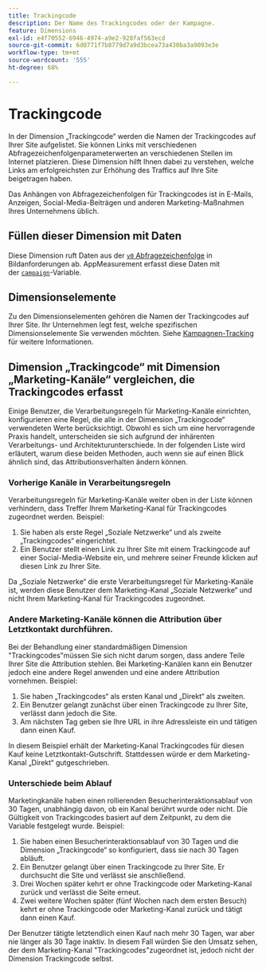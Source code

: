 ```yaml
---
title: Trackingcode
description: Der Name des Trackingcodes oder der Kampagne.
feature: Dimensions
exl-id: e4f70552-6946-4974-a9e2-928faf563ecd
source-git-commit: 6d0771f7b8779d7a9d3bcea73a430ba3a9093e3e
workflow-type: tm+mt
source-wordcount: '555'
ht-degree: 68%

---
```


# Trackingcode

In der Dimension „Trackingcode“ werden die Namen der Trackingcodes auf Ihrer Site aufgelistet. Sie können Links mit verschiedenen Abfragezeichenfolgenparameterwerten an verschiedenen Stellen im Internet platzieren. Diese Dimension hilft Ihnen dabei zu verstehen, welche Links am erfolgreichsten zur Erhöhung des Traffics auf Ihre Site beigetragen haben.

Das Anhängen von Abfragezeichenfolgen für Trackingcodes ist in E-Mails, Anzeigen, Social-Media-Beiträgen und anderen Marketing-Maßnahmen Ihres Unternehmens üblich.

## Füllen dieser Dimension mit Daten

Diese Dimension ruft Daten aus der [`v0` Abfragezeichenfolge](/help/implement/validate/query-parameters.md) in Bildanforderungen ab. AppMeasurement erfasst diese Daten mit der [`campaign`](/help/implement/vars/page-vars/campaign.md)-Variable.

## Dimensionselemente

Zu den Dimensionselementen gehören die Namen der Trackingcodes auf Ihrer Site. Ihr Unternehmen legt fest, welche spezifischen Dimensionselemente Sie verwenden möchten. Siehe [Kampagnen-Tracking](/help/implement/use-cases/campaign-tracking.md) für weitere Informationen.

## Dimension „Trackingcode“ mit Dimension „Marketing-Kanäle“ vergleichen, die Trackingcodes erfasst

Einige Benutzer, die Verarbeitungsregeln für Marketing-Kanäle einrichten, konfigurieren eine Regel, die alle in der Dimension „Trackingcode“ verwendeten Werte berücksichtigt. Obwohl es sich um eine hervorragende Praxis handelt, unterscheiden sie sich aufgrund der inhärenten Verarbeitungs- und Architekturunterschiede. In der folgenden Liste wird erläutert, warum diese beiden Methoden, auch wenn sie auf einen Blick ähnlich sind, das Attributionsverhalten ändern können.

### Vorherige Kanäle in Verarbeitungsregeln

Verarbeitungsregeln für Marketing-Kanäle weiter oben in der Liste können verhindern, dass Treffer Ihrem Marketing-Kanal für Trackingcodes zugeordnet werden. Beispiel:

1. Sie haben als erste Regel „Soziale Netzwerke“ und als zweite „Trackingcodes“ eingerichtet.
2. Ein Benutzer stellt einen Link zu Ihrer Site mit einem Trackingcode auf einer Social-Media-Website ein, und mehrere seiner Freunde klicken auf diesen Link zu Ihrer Site.

Da „Soziale Netzwerke“ die erste Verarbeitungsregel für Marketing-Kanäle ist, werden diese Benutzer dem Marketing-Kanal „Soziale Netzwerke“ und nicht Ihrem Marketing-Kanal für Trackingcodes zugeordnet.

### Andere Marketing-Kanäle können die Attribution über Letztkontakt durchführen.

Bei der Behandlung einer standardmäßigen Dimension &quot;Trackingcodes&quot;müssen Sie sich nicht darum sorgen, dass andere Teile Ihrer Site die Attribution stehlen. Bei Marketing-Kanälen kann ein Benutzer jedoch eine andere Regel anwenden und eine andere Attribution vornehmen. Beispiel:
1. Sie haben „Trackingcodes“ als ersten Kanal und „Direkt“ als zweiten.
2. Ein Benutzer gelangt zunächst über einen Trackingcode zu Ihrer Site, verlässt dann jedoch die Site.
3. Am nächsten Tag geben sie Ihre URL in ihre Adressleiste ein und tätigen dann einen Kauf.

In diesem Beispiel erhält der Marketing-Kanal Trackingcodes für diesen Kauf keine Letztkontakt-Gutschrift. Stattdessen würde er dem Marketing-Kanal „Direkt“ gutgeschrieben.


### Unterschiede beim Ablauf

Marketingkanäle haben einen rollierenden Besucherinteraktionsablauf von 30 Tagen, unabhängig davon, ob ein Kanal berührt wurde oder nicht. Die Gültigkeit von Trackingcodes basiert auf dem Zeitpunkt, zu dem die Variable festgelegt wurde. Beispiel:
1. Sie haben einen Besucherinteraktionsablauf von 30 Tagen und die Dimension „Trackingcode“ so konfiguriert, dass sie nach 30 Tagen abläuft.
2. Ein Benutzer gelangt über einen Trackingcode zu Ihrer Site. Er durchsucht die Site und verlässt sie anschließend.
3. Drei Wochen später kehrt er ohne Trackingcode oder Marketing-Kanal zurück und verlässt die Seite erneut.
4. Zwei weitere Wochen später (fünf Wochen nach dem ersten Besuch) kehrt er ohne Trackingcode oder Marketing-Kanal zurück und tätigt dann einen Kauf.

Der Benutzer tätigte letztendlich einen Kauf nach mehr 30 Tagen, war aber nie länger als 30 Tage inaktiv. In diesem Fall würden Sie den Umsatz sehen, der dem Marketing-Kanal &quot;Trackingcodes&quot;zugeordnet ist, jedoch nicht der Dimension Trackingcode selbst.




